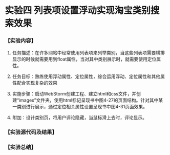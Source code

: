 # 实验四 列表项设置浮动实现淘宝类别搜索效果

### 【实验内容】

1. 任务描述：在许多网站中经常使用列表项来列举类别，当这些列表项需要横排显示的时候就需要用到float属性，当对其中类别展示时，就需要使用定位属性。

2. 任务目标：熟练使用浮动属性、定位属性，综合运用浮动、定位属性和其他属性配合实现复杂的效果

3. 实施步骤：启动WebStorm创建工程、建立html和css文件，并创建“images”文件夹，使用html标记呈现书中图4-27的页面结构。针对其中某一类别进行展示，通过定位相关属性设置呈现书中图4-31页面效果。

4. 附加：设计类别页，将用户评论隐藏，当鼠标滑上去时，评论显示。

### 【实验源代码及结果】

### 【实验总结】
